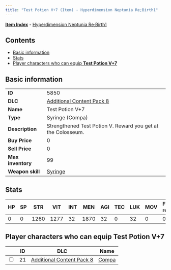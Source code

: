 ```yaml
---
title: "Test Potion V+7 (Item) - Hyperdimension Neptunia Re;Birth1"
---
```


[**Item Index**](/neptunia/rb1/item/index.html) - [Hyperdimension Neptunia Re;Birth1](/neptunia/rb1)

## Contents

- [Basic information](#basic-information)
- [Stats](#stats)
- [Player characters who can equip **Test Potion V+7**](#player-characters-who-can-equip-test-potion-v-7)

## Basic information

|   |   |
| -- | -- |
| **ID** | 5850 |
| **DLC** | [Additional Content Pack 8](/neptunia/rb1/dlc/17-pack8.html) |
| **Name** | Test Potion V+7 |
| **Type** | Syringe (Compa) |
| **Description** | Strengthened Test Potion V. Reward you get at the Colosseum. |
| **Buy Price** | 0 |
| **Sell Price** | 0 |
| **Max inventory** | 99 |
| **Weapon skill** | [Syringe](/neptunia/rb1/skill/17-3101-syringe.html) |

## Stats

| HP | SP | STR | VIT | INT | MEN | AGI | TEC | LUK | MOV | Fire res. | Ice res. | Wind res. | Lightning res. |
| -- | -- | --- | --- | --- | --- | --- | --- | --- | --- | --------- | -------- | --------- | -------------- |
| 0 | 0 | 1260 | 1277 | 32 | 1870 | 32 | 0 | 32 | 0 | 0 | 0 | 0 | 0 |

## Player characters who can equip **Test Potion V+7**

|    | ID | DLC | Name |
| -- | -- | --- | ---- |
| <input type="checkbox" id="rb1-player-17-21" class="trackbox" /> | 21 | [Additional Content Pack 8](/neptunia/rb1/dlc/17-pack8.html) | [Compa](/neptunia/rb1/player/17-21-compa.html) |